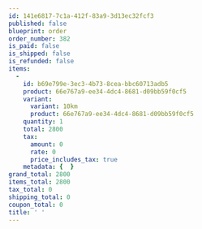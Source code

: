 ```yaml
---
id: 141e6817-7c1a-412f-83a9-3d13ec32fcf3
published: false
blueprint: order
order_number: 382
is_paid: false
is_shipped: false
is_refunded: false
items:
  -
    id: b69e799e-3ec3-4b73-8cea-bbc60713adb5
    product: 66e767a9-ee34-4dc4-8681-d09bb59f0cf5
    variant:
      variant: 10km
      product: 66e767a9-ee34-4dc4-8681-d09bb59f0cf5
    quantity: 1
    total: 2800
    tax:
      amount: 0
      rate: 0
      price_includes_tax: true
    metadata: {  }
grand_total: 2800
items_total: 2800
tax_total: 0
shipping_total: 0
coupon_total: 0
title: ' '
---
```

